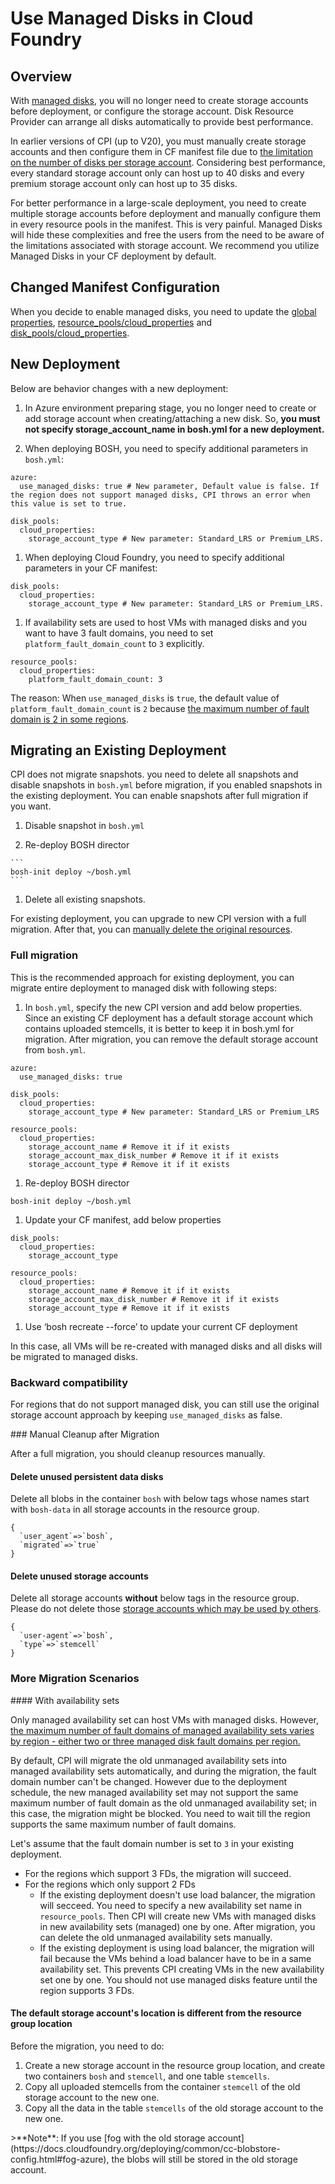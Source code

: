 # Use Managed Disks in Cloud Foundry

## Overview

With [managed disks](https://azure.microsoft.com/en-us/blog/announcing-general-availability-of-managed-disks-and-larger-scale-sets/), you will no longer need to create storage accounts before deployment, or configure the storage account. Disk Resource Provider can arrange all disks automatically to provide best performance.

In earlier versions of CPI (up to V20), you must manually create storage accounts and then configure them in CF manifest file due to [the limitation on the number of disks per storage account](https://docs.microsoft.com/en-us/azure/azure-subscription-service-limits). Considering best performance, every standard storage account only can host up to 40 disks and every premium storage account only can host up to 35 disks.

For better performance in a large-scale deployment, you need to create multiple storage accounts before deployment and manually configure them in every resource pools in the manifest. This is very painful. Managed Disks will hide these complexities and free the users from the need to be aware of the limitations associated with storage account. We recommend you utilize Managed Disks in your CF deployment by default.

## Changed Manifest Configuration

When you decide to enable managed disks, you need to update the [global properties](http://bosh.io/docs/azure-cpi.html#global), [resource_pools/cloud_properties](http://bosh.io/docs/azure-cpi.html#resource-pools) and [disk_pools/cloud_properties](http://bosh.io/docs/azure-cpi.html#disk-pools).

## New Deployment

Below are behavior changes with a new deployment:

1. In Azure environment preparing stage, you no longer need to create or add storage account when creating/attaching a new disk. So, **you must not specify storage_account_name in bosh.yml for a new deployment.**

1. When deploying BOSH, you need to specify additional parameters in `bosh.yml`:

  ```
  azure:
    use_managed_disks: true # New parameter, Default value is false. If the region does not support managed disks, CPI throws an error when this value is set to true.

  disk_pools:
    cloud_properties:
      storage_account_type # New parameter: Standard_LRS or Premium_LRS.
  ```

1. When deploying Cloud Foundry, you need to specify additional parameters in your CF manifest:

  ```
  disk_pools:
    cloud_properties:
      storage_account_type # New parameter: Standard_LRS or Premium_LRS.
  ```

1. If availability sets are used to host VMs with managed disks and you want to have 3 fault domains, you need to set `platform_fault_domain_count` to `3` explicitly.

  ```
  resource_pools:
    cloud_properties:
      platform_fault_domain_count: 3
  ```

  The reason: When `use_managed_disks` is `true`, the default value of `platform_fault_domain_count` is `2` because [the maximum number of fault domain is 2 in some regions](#with-avset).

## Migrating an Existing Deployment

CPI does not migrate snapshots. you need to delete all snapshots and disable snapshots in `bosh.yml` before migration, if you enabled snapshots in the existing deployment. You can enable snapshots after full migration if you want.

  1. Disable snapshot in `bosh.yml`

  1. Re-deploy BOSH director

    ```
    bosh-init deploy ~/bosh.yml
    ```

  1. Delete all existing snapshots.

For existing deployment, you can upgrade to new CPI version with a full migration. After that, you can [manually delete the original resources](#manual-cleanup).

### Full migration

This is the recommended approach for existing deployment, you can migrate entire deployment to managed disk with following steps:

1. In `bosh.yml`, specify the new CPI version and add below properties. Since an existing CF deployment has a default storage account which contains uploaded stemcells, it is better to keep it in bosh.yml for migration. After migration, you can remove the default storage account from `bosh.yml`.

  ```
  azure:
    use_managed_disks: true

  disk_pools:
    cloud_properties:
      storage_account_type # New parameter: Standard_LRS or Premium_LRS

  resource_pools:
    cloud_properties:
      storage_account_name # Remove it if it exists
      storage_account_max_disk_number # Remove it if it exists
      storage_account_type # Remove it if it exists
  ```

1. Re-deploy BOSH director

  ```
  bosh-init deploy ~/bosh.yml
  ```

1. Update your CF manifest, add below properties

  ```
  disk_pools:
    cloud_properties:
      storage_account_type

  resource_pools:
    cloud_properties:
      storage_account_name # Remove it if it exists
      storage_account_max_disk_number # Remove it if it exists
      storage_account_type # Remove it if it exists
  ```

1. Use ‘bosh recreate --force’ to update your current CF deployment

In this case, all VMs will be re-created with managed disks and all disks will be migrated to managed disks.

### Backward compatibility

For regions that do not support managed disk, you can still use the original storage account approach by keeping `use_managed_disks` as false.

<a name="manual-cleanup" />
### Manual Cleanup after Migration

After a full migration, you should cleanup resources manually.

#### Delete unused persistent data disks

Delete all blobs in the container `bosh` with below tags whose names start with `bosh-data` in all storage accounts in the resource group.

```
{
  `user_agent`=>`bosh`,
  `migrated`=>`true`
}
```

#### Delete unused storage accounts

Delete all storage accounts **without** below tags in the resource group. Please do not delete those [storage accounts which may be used by others](#fog-azure).

```
{
  `user-agent`=>`bosh`,
  `type`=>`stemcell`
}
```


### More Migration Scenarios

<a name="with-avset">
#### With availability sets

Only managed availability set can host VMs with managed disks. However, [the maximum number of fault domains of managed availability sets varies by region - either two or three managed disk fault domains per region.](https://docs.microsoft.com/en-us/azure/virtual-machines/virtual-machines-windows-manage-availability#configure-multiple-virtual-machines-in-an-availability-set-for-redundancy)

By default, CPI will migrate the old unmanaged availability sets into managed availability sets automatically, and during the migration, the fault domain number can't be changed. However due to the deployment schedule, the new managed availability set may not support the same maximum number of fault domain as the old unmanaged availability set; in this case, the migration might be blocked. You need to wait till the region supports the same maximum number of fault domains.

Let's assume that the fault domain number is set to `3` in your existing deployment.

* For the regions which support 3 FDs, the migration will succeed.
* For the regions which only support 2 FDs
  * If the existing deployment doesn't use load balancer, the migration will secceed. You need to specify a new availability set name in `resource_pools`. Then CPI will create new VMs with managed disks in new availability sets (managed) one by one. After migration, you can delete the old unmanaged availability sets manually.
  * If the existing deployment is using load balancer, the migration will fail because the VMs behind a load balancer have to be in a same availability set. This prevents CPI creating VMs in the new availability set one by one. You should not use managed disks feature until the region supports 3 FDs.

#### The default storage account's location is different from the resource group location

Before the migration, you need to do:

1. Create a new storage account in the resource group location, and create two containers `bosh` and `stemcell`, and one table `stemcells`.
1. Copy all uploaded stemcells from the container `stemcell` of the old storage account to the new one.
1. Copy all the data in the table `stemcells` of the old storage account to the new one.

<a name="fog-azure"/>
>**Note**: If you use [fog with the old storage account](https://docs.cloudfoundry.org/deploying/common/cc-blobstore-config.html#fog-azure), the blobs will still be stored in the old storage account.
